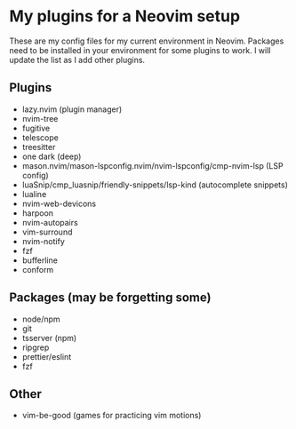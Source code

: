# My plugins for a Neovim setup

These are my config files for my current environment in Neovim. Packages need to be installed in your environment for some plugins to work. I will update the list as I add other plugins.

## Plugins

- lazy.nvim (plugin manager)
- nvim-tree
- fugitive
- telescope
- treesitter
- one dark (deep)
- mason.nvim/mason-lspconfig.nvim/nvim-lspconfig/cmp-nvim-lsp (LSP config)
- luaSnip/cmp_luasnip/friendly-snippets/lsp-kind (autocomplete snippets)
- lualine
- nvim-web-devicons
- harpoon
- nvim-autopairs
- vim-surround
- nvim-notify
- fzf
- bufferline
- conform

## Packages (may be forgetting some)

- node/npm
- git
- tsserver (npm)
- ripgrep
- prettier/eslint
- fzf

## Other

- vim-be-good (games for practicing vim motions)
